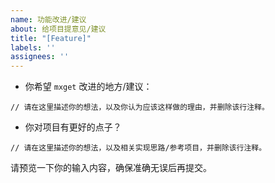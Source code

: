 ```yaml
---
name: 功能改进/建议
about: 给项目提意见/建议
title: "[Feature]"
labels: ''
assignees: ''
---
```


- 你希望 `mxget` 改进的地方/建议：

```
// 请在这里描述你的想法，以及你认为应该这样做的理由，并删除该行注释。
```

- 你对项目有更好的点子？

```
// 请在这里描述你的想法，以及相关实现思路/参考项目，并删除该行注释。
```

请预览一下你的输入内容，确保准确无误后再提交。

